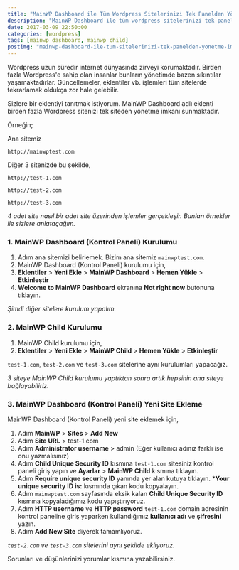 ```yaml
---
title: "MainWP Dashboard ile Tüm Wordpress Sitelerinizi Tek Panelden Yönetme İmkanı"
description: "MainWP Dashboard ile tüm wordpress sitelerinizi tek panelden yönetme imkanı sunmaktadır. Güncellemeleri, eklentileri tek seferde kurabilirsiniz."
date: 2017-03-09 22:50:00
categories: [wordpress]
tags: [mainwp dashboard, mainwp child]
postimg: "mainwp-dashboard-ile-tum-sitelerinizi-tek-panelden-yonetme-imkani.png"
---
```


Wordpress uzun süredir internet dünyasında zirveyi korumaktadır. Birden fazla Wordpress'e sahip olan insanlar bunların yönetimde bazen sıkıntılar yaşamaktadırlar. Güncellemeler, eklentiler vb. işlemleri tüm sitelerde tekrarlamak oldukça zor hale gelebilir. 

Sizlere bir eklentiyi tanıtmak istiyorum. MainWP Dashboard adlı eklenti birden fazla Wordpress sitenizi tek siteden yönetme imkanı sunmaktadır. 

Örneğin;

Ana sitemiz

`http://mainwptest.com`

Diğer 3 sitenizde bu şekilde,

`http://test-1.com`

`http://test-2.com`

`http://test-3.com`

*4 adet site nasıl bir adet site üzerinden işlemler gerçekleşir. Bunları örnekler ile sizlere anlataçağım.*

### 1. MainWP Dashboard (Kontrol Paneli) Kurulumu

1. Adım ana sitemizi belirlemek. Bizim ana sitemiz `mainwptest.com`.
2. MainWP Dashboard (Kontrol Paneli) kurulumu için,
3. **Eklentiler** > **Yeni Ekle** > **MainWP Dashboard** > **Hemen Yükle** > **Etkinleştir**
4. **Welcome to MainWP Dashboard** ekranına **Not right now** butonuna tıklayın.

*Şimdi diğer sitelere kurulum yapalım.*

### 2. MainWP Child Kurulumu

1. MainWP Child kurulumu için,
2. **Eklentiler** > **Yeni Ekle** > **MainWP Child** > **Hemen Yükle** > **Etkinleştir**

`test-1.com`, `test-2.com` ve `test-3.com` sitelerine aynı kurulumları yapacağız. 

*3 siteye MainWP Child kurulumu yaptıktan sonra artık hepsinin ana siteye bağlayabiliriz.*

### 3. MainWP Dashboard (Kontrol Paneli) Yeni Site Ekleme

MainWP Dashboard (Kontrol Paneli) yeni site eklemek için,

1. Adım **MainWP** > **Sites** > **Add New**
2. Adım **Site URL** > test-1.com
3. Adım **Administrator username** > admin (Eğer kullanıcı adınız farklı ise onu yazmalısınız)
4. Adım **Child Unique Security ID** kısmına `test-1.com` sitesiniz kontrol paneli giriş yapın ve **Ayarlar** > **MainWP Child** kısmına tıklayın. 
5. Adım **Require unique security ID** yanında yer alan kutuya tıklayın. ***Your unique security ID is:** kısmında çıkan kodu kopyalayın. 
6. Adım `mainwptest.com` sayfasında eksik kalan **Child Unique Security ID** kısmına kopyaladığımız kodu yapıştırıyoruz. 
7. Adım **HTTP username** ve **HTTP password** `test-1.com` domain adresinin kontrol paneline giriş yaparken kullandığımız **kullanıcı adı** ve **şifresini** yazın.
8. Adım **Add New Site** diyerek tamamlıyoruz. 

*`test-2.com` ve `test-3.com` sitelerini aynı şekilde ekliyoruz.*

Sorunları ve düşünlerinizi yorumlar kısmına yazabilirsiniz. 